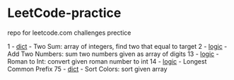 # LeetCode-practice
repo for leetcode.com challenges prectice 

1 - [dict](https://github.com/JennyShalai/LeetCode-practice/blob/main/two-sum.py) - Two Sum: array of integers, find two that equal to target
2 - [logic](https://github.com/JennyShalai/LeetCode-practice/blob/main/add-two-ints-as-arrays.py) - Add Two Numbers: sum two numbers given as array of digits
13 - [logic](https://github.com/JennyShalai/LeetCode-practice/blob/main/roman-to-int.py) - Roman to Int: convert given roman number to int
14 - [logic](https://github.com/JennyShalai/LeetCode-practice/blob/main/longest-common-prefix.py) - Longest Common Prefix
75 - [dict](https://github.com/JennyShalai/LeetCode-practice/blob/main/sort-colors.py) - Sort Colors: sort given array
